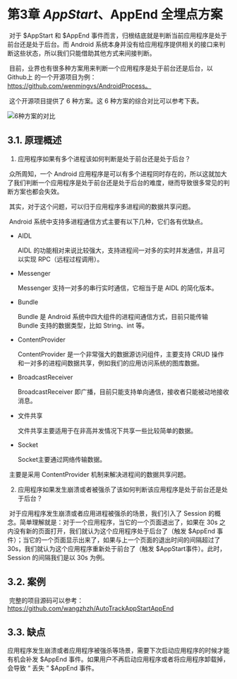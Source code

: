 # 第3章 $AppStart、$AppEnd 全埋点方案

​		对于 $AppStart 和 $AppEnd 事件而言，归根结底就是判断当前应用程序是处于前台还是处于后台。而 Android 系统本身并没有给应用程序提供相关的接口来判断这些状态，所以我们只能借助其他方式来间接判断。

​		目前，业界也有很多种方案用来判断一个应用程序是处于前台还是后台，以 Github上 的一个开源项目为例：https://github.com/wenmingvs/AndroidProcess。

​		这个开源项目提供了 6 种方案。这 6 种方案的综合对比可以参考下表。

![6种方案的对比](https://res.weread.qq.com/wrepub/epub_25123578_6)

## 3.1. 原理概述

1. 应用程序如果有多个进程该如何判断是处于前台还是处于后台？

​		众所周知，一个 Android 应用程序是可以有多个进程同时存在的，所以这就加大了我们判断一个应用程序是处于前台还是处于后台的难度，继而导致很多常见的判断方案也都会失效。

​		其实，对于这个问题，可以归于应用程序多进程间的数据共享问题。

​		Android 系统中支持多进程通信方式主要有以下几种，它们各有优缺点。

* AIDL

  AIDL 的功能相对来说比较强大，支持进程间一对多的实时并发通信，并且可以实现 RPC（远程过程调用）。

* Messenger

  Messenger 支持一对多的串行实时通信，它相当于是 AIDL 的简化版本。

* Bundle

  Bundle 是 Android 系统中四大组件的进程间通信方式，目前只能传输 Bundle 支持的数据类型，比如 String、int 等。

* ContentProvider

  ContentProvider 是一个非常强大的数据源访问组件，主要支持 CRUD 操作和一对多的进程间数据共享，例如我们的应用访问系统的图库数据。

* BroadcastReceiver

  BroadcastReceiver 即广播，目前只能支持单向通信，接收者只能被动地接收消息。

* 文件共享

  文件共享主要适用于在非高并发情况下共享一些比较简单的数据。

* Socket

  Socket主要通过网络传输数据。

​		主要是采用 ContentProvider 机制来解决进程间的数据共享问题。

2. 应用程序如果发生崩溃或者被强杀了该如何判断该应用程序是处于前台还是处于后台？

​		对于应用程序发生崩溃或者应用进程被强杀的场景，我们引入了 Session 的概念。简单理解就是：对于一个应用程序，当它的一个页面退出了，如果在 30s 之内没有新的页面打开，我们就认为这个应用程序处于后台了（触发 $AppEnd 事件）；当它的一个页面显示出来了，如果与上一个页面的退出时间的间隔超过了 30s，我们就认为这个应用程序重新处于前台了（触发 $AppStart事件）。此时，Session 的间隔我们是以 30s 为例。

## 3.2. 案例

​		完整的项目源码可以参考：https://github.com/wangzhzh/AutoTrackAppStartAppEnd

## 3.3. 缺点

​		应用程序发生崩溃或者应用程序被强杀等场景，需要下次启动应用程序的时候才能有机会补发 $AppEnd 事件。如果用户不再启动应用程序或者将应用程序卸载掉，会导致 “ 丢失 ” $AppEnd 事件。